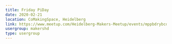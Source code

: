 ```yaml
---
title: Friday PiDay
date: 2020-02-21
location: CoMakingSpace, Heidelberg
link: https://www.meetup.com/Heidelberg-Makers-Meetup/events/mppbdrybcdbcc/
usergroup: makershd
type: usergroup
---
```

